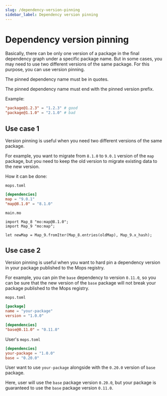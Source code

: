 ```yaml
---
slug: /dependency-version-pinning
sidebar_label: Dependency version pinning
---
```


# Dependency version pinning

Basically, there can be only one version of a package in the final dependency graph under a specific package name.
But in some cases, you may need to use two different versions of the same package. For this purpose, you can use version pinning.

The pinned dependency name must be in quotes.

The pinned dependency name must end with the pinned version prefix.

Example:
```toml
"package@1.2.3" = "1.2.3" # good
"package@1.1.0" = "2.1.0" # bad
```
<!--
"package@2" = "2.1.0" # good
"package@3" = "2.1.0" # bad -->

## Use case 1

Version pinning is useful when you need two different versions of the same package.

For example, you want to migrate from `8.1.0` to `9.0.1` version of the `map` package, but you need to keep the old version to migrate existing data to the new version.

How it can be done:

`mops.toml`
```toml
[dependencies]
map = "9.0.1"
"map@8.1.0" = "8.1.0"
```

`main.mo`
```motoko
import Map_8 "mo:map@8.1.0";
import Map_9 "mo:map";

let newMap = Map_9.fromIter(Map_8.entries(oldMap), Map_9.x_hash);
```

## Use case 2

Version pinning is useful when you want to hard pin a dependency version in your package published to the Mops registry.

For example, you can pin the `base` dependency to version `0.11.0`, so you can be sure that the new version of the `base` package will not break your package published to the Mops registry.

`mops.toml`
```toml
[package]
name = "your-package"
version = "1.0.0"

[dependencies]
"base@0.11.0" = "0.11.0"
```

User's `mops.toml`
```toml
[dependencies]
your-package = "1.0.0"
base = "0.20.0"
```

User want to use `your-package` alongside with the `0.20.0` version of `base` package.

Here, user will use the `base` package version `0.20.0`, but your package is guaranteed to use the `base` package version `0.11.0`.